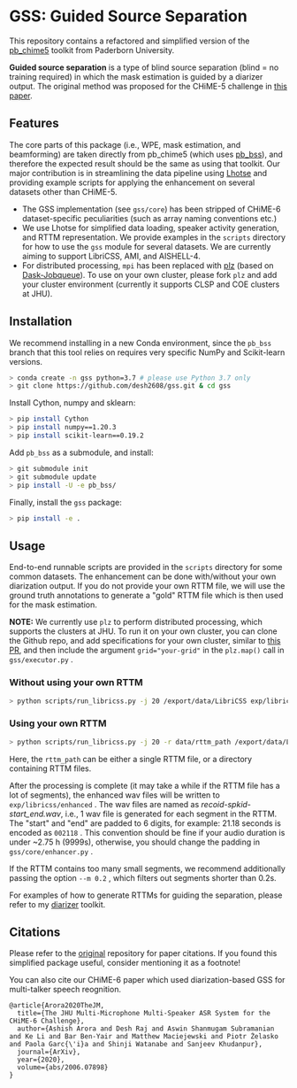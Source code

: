 # GSS: Guided Source Separation

This repository contains a refactored and simplified version of the [pb_chime5](https://github.com/fgnt/pb_chime5/tree/master/pb_chime5)
toolkit from Paderborn University.

**Guided source separation** is a type of blind source separation (blind = no training required)
in which the mask estimation is guided by a diarizer output. The original method was proposed
for the CHiME-5 challenge in [this paper](http://spandh.dcs.shef.ac.uk/chime_workshop/papers/CHiME_2018_paper_boeddecker.pdf).

## Features

The core parts of this package (i.e., WPE, mask estimation, and beamforming) are taken directly
from pb_chime5 (which uses [pb_bss](https://github.com/fgnt/pb_bss/tree/96fd72cb5934fb3ec21a707cc54ac6263782a71a)), and therefore the expected result should be the same as using that toolkit. Our 
major contribution is in streamlining the data pipeline using [Lhotse](https://github.com/lhotse-speech/lhotse)
and providing example scripts for applying the enhancement on several datasets other than CHiME-5.

* The GSS implementation (see `gss/core`) has been stripped of CHiME-6 dataset-specific peculiarities
(such as array naming conventions etc.)
* We use Lhotse for simplified data loading, speaker activity generation, and RTTM representation. We provide
examples in the `scripts` directory for how to use the `gss` module for several datasets. We
are currently aiming to support LibriCSS, AMI, and AISHELL-4.
* For distributed processing,  `mpi` has been replaced with [plz](https://github.com/pzelasko/plz) (based on [Dask-Jobqueue](https://jobqueue.dask.org/en/latest/)). To use on your own cluster, please fork `plz` and add your 
cluster environment (currently it supports CLSP and COE clusters at JHU).

## Installation

We recommend installing in a new Conda environment, since the `pb_bss` branch that this
tool relies on requires very specific NumPy and Scikit-learn versions.

```bash
> conda create -n gss python=3.7 # please use Python 3.7 only
> git clone https://github.com/desh2608/gss.git & cd gss
```

Install Cython, numpy and sklearn:

```bash
> pip install Cython
> pip install numpy==1.20.3
> pip install scikit-learn==0.19.2
```

Add `pb_bss` as a submodule, and install:

```bash
> git submodule init
> git submodule update
> pip install -U -e pb_bss/
```

Finally, install the `gss` package:

```bash
> pip install -e .
```

## Usage

End-to-end runnable scripts are provided in the `scripts` directory for some common
datasets. The enhancement can be done with/without your own diarization output. If you
do not provide your own RTTM file, we will use the ground truth annotations to generate
a "gold" RTTM file which is then used for the mask estimation.

**NOTE:** We currently use `plz` to perform distributed processing, which supports the 
clusters at JHU. To run it on your own cluster, you can clone the Github repo, and add
specifications for your own cluster, similar to [this PR](https://github.com/pzelasko/plz/pull/1/files), 
and then include the argument `grid="your-grid"` in the `plz.map()` call in `gss/executor.py` .

### Without using your own RTTM

```bash
> python scripts/run_libricss.py -j 20 /export/data/LibriCSS exp/libricss
```

### Using your own RTTM

```bash
> python scripts/run_libricss.py -j 20 -r data/rttm_path /export/data/LibriCSS exp/libricss
```

Here, the `rttm_path` can be either a single RTTM file, or a directory containing RTTM files.

After the processing is complete (it may take a while if the RTTM file has a lot of segments), 
the enhanced wav files will be written to `exp/libricss/enhanced` . The wav files are named
as *recoid-spkid-start_end.wav*, i.e., 1 wav file is generated for each segment in the RTTM.
The "start" and "end" are padded to 6 digits, for example: 21.18 seconds is encoded as
`002118` . This convention should be fine if your audio duration is under ~2.75 h (9999s), 
otherwise, you should change the padding in `gss/core/enhancer.py` .

If the RTTM contains too many small segments, we recommend additionally passing the option
`--m 0.2` , which filters out segments shorter than 0.2s.

For examples of how to generate RTTMs for guiding the separation, please refer to my
[diarizer](https://github.com/desh2608/diarizer) toolkit.

## Citations

Please refer to the [original](https://github.com/fgnt/pb_chime5) repository for paper citations.
If you found this simplified package useful, consider mentioning it as a footnote!

You can also cite our CHiME-6 paper which used diarization-based GSS for multi-talker speech reognition.

```
@article{Arora2020TheJM,
  title={The JHU Multi-Microphone Multi-Speaker ASR System for the CHiME-6 Challenge},
  author={Ashish Arora and Desh Raj and Aswin Shanmugam Subramanian and Ke Li and Bar Ben-Yair and Matthew Maciejewski and Piotr Żelasko and Paola Garc{\'i}a and Shinji Watanabe and Sanjeev Khudanpur},
  journal={ArXiv},
  year={2020},
  volume={abs/2006.07898}
}
```
